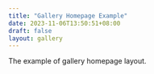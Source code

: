 ```yaml
---
title: "Gallery Homepage Example"
date: 2023-11-06T13:50:51+08:00
draft: false
layout: gallery
---
```

The example of gallery homepage layout.
